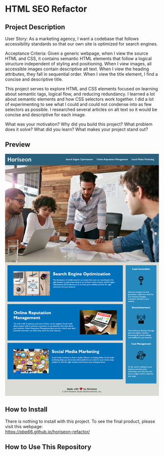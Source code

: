 # HTML SEO Refactor

## Project Description

User Story:
As a marketing agency, I want a codebase that follows accessibility standards so that our own site is optimized for search engines.

Acceptance Criteria:
Given a generic webpage, when I view the source HTML and CSS, it contains semantic HTML elements that follow a logical structure independent of styling and positioning. When I view images, all accessible images contain descriptive alt text. When I view the heading attributes, they fall in sequential order. When I view the title element, I find a concise and descriptive title.

This project serves to explore HTML and CSS elements focused on learning about semantic tags, logical flow, and reducing redundancy. I learned a lot about semantic elements and how CSS selectors work together. I did a lot of experimenting to see what I could and could not condense into as few selectors as possible. I researched several articles on alt text so it would be concise and descriptive for each image. 

What was your motivation?
Why did you build this project?
What problem does it solve?
What did you learn?
What makes your project stand out?

## Preview

![Expected webpage preview](/assets/images/webpage-screenshot.png "Horiseon Webpage Preview")

## How to Install

There is nothing to install with this project. To see the final product, please visit this webpage:  
https://pbp66.github.io/horiseon-refactor/

## How to Use This Repository